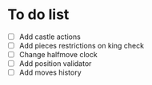 # To do list

- [ ] Add castle actions
- [ ] Add pieces restrictions on king check
- [ ] Change halfmove clock
- [ ] Add position validator
- [ ] Add moves history
